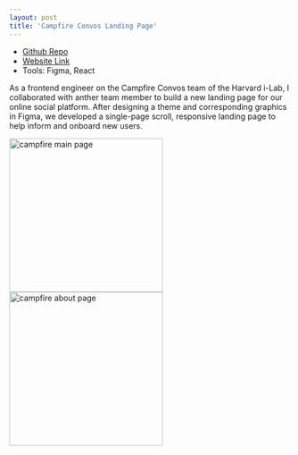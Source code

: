 ```yaml
---
layout: post
title: 'Campfire Convos Landing Page'
---
```


<ul>
  <li><a href="https://github.com/sylvia-cs/campfirelanding/tree/vanessa_branch">Github Repo</a></li>
  <li><a href="https://campfireconvos.com">Website Link</a></li>
  <li>Tools: Figma, React</li>
</ul> 

As a frontend engineer on the Campfire Convos team of the Harvard i-Lab, I collaborated with anther team member to build a new landing page for our online social platform. After designing a theme and corresponding graphics in Figma, we developed a single-page scroll, responsive landing page to help inform and onboard new users.

<img src="{{ site.baseurl }}/assets/img/projects/campfire-landing/campfire-1.png" alt="campfire main page" style="width:  275px; height: auto">
<img src="{{ site.baseurl }}/assets/img/projects/campfire-landing/campfire-2.png" alt="campfire about page" style="width: 275px; height: auto"> 
